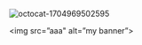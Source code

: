 ![octocat-1704969502595](https://github.com/Skyhonze/Skyhonze/assets/103993379/976ad224-656a-4db5-adbe-5a08aabf4e3f)

<img src=”aaa" alt=”my banner”>

<!--
**Skyhonze/Skyhonze** is a ✨ _special_ ✨ repository because its `README.md` (this file) appears on your GitHub profile.


- 🔭 I’m currently working on some projects for Hackhaton
- 🌱 I’m still learning in Satya Wacana Christian University
- 👯 I’m looking to collaborate on Data Science or related projects
- 🤔 I’m looking for help with some progress on my projects like web-scraper
- 💬 Ask me about Data, and I'll make sure to answer you (maybe it will be taking some time but I'll make sure I answer you)
- 📫 You can reach me via DM's in Instagram or chat in LinkedIn
- 😄 Pronouns: He/Him
- ⚡ Fun fact: I'm anything except boring! And I like participating in Hackhaton

<script src="https://platform.linkedin.com/badges/js/profile.js" async defer type="text/javascript"></script>

-->
